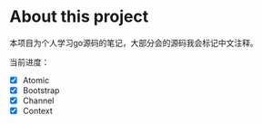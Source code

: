 # About this project

本项目为个人学习go源码的笔记，大部分会的源码我会标记中文注释。

当前进度：
 - [X]  Atomic
 - [X]  Bootstrap
 - [X]  Channel
 - [X]  Context
